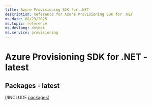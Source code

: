 ```yaml
---
title: Azure Provisioning SDK for .NET
description: Reference for Azure Provisioning SDK for .NET
ms.date: 08/29/2025
ms.topic: reference
ms.devlang: dotnet
ms.service: provisioning
---
```

# Azure Provisioning SDK for .NET - latest
## Packages - latest
[!INCLUDE [packages](provisioning-index.md)]